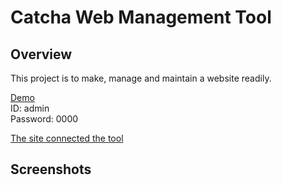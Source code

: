 # Catcha Web Management Tool

## Overview
This project is to make, manage and maintain a website readily.

[Demo](http://catchaweb.cafe24.com/admin)  
ID: admin  
Password: 0000  

[The site connected the tool](http://catchaweb.cafe24.com)


## Screenshots
